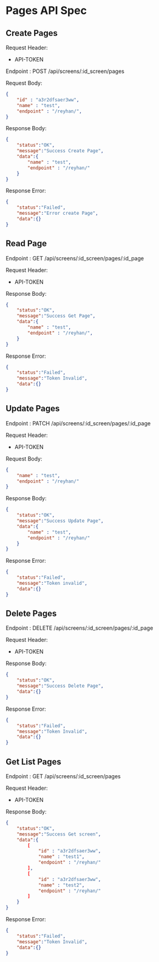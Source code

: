 # Pages API Spec

## Create Pages
Request Header:
- API-TOKEN

Endpoint : POST /api/screens/:id_screen/pages

Request Body:
```json
{
    "id" : "a3r2dfsaer3ww",
    "name" : "test",
    "endpoint" : "/reyhan/",
}
```

Response Body:
```json
{
    "status":"OK",
    "message":"Success Create Page",
    "data":{
        "name" : "test",
        "endpoint" : "/reyhan/"
    }
}
```

Response Error:
```json
{
    "status":"Failed",
    "message":"Error create Page",
    "data":{}
}
```

## Read Page

Endpoint : GET /api/screens/:id_screen/pages/:id_page

Request Header:
- API-TOKEN

Response Body:
```json
{
    "status":"OK",
    "message":"Success Get Page",
    "data":{
        "name" : "test",
        "endpoint" : "/reyhan/",
    }
}
```

Response Error:
```json
{
    "status":"Failed",
    "message":"Token Invalid",
    "data":{}
}
```

## Update Pages

Endpoint : PATCH /api/screens/:id_screen/pages/:id_page

Request Header:
- API-TOKEN

Request Body:
```json
{
    "name" : "test",
    "endpoint" : "/reyhan/"
}
```

Response Body:
```json
{
    "status":"OK",
    "message":"Success Update Page",
    "data":{
        "name" : "test",
        "endpoint" : "/reyhan/"
    }
}
```

Response Error:
```json
{
    "status":"Failed",
    "message":"Token invalid",
    "data":{}
}
```

## Delete Pages

Endpoint : DELETE /api/screens/:id_screen/pages/:id_page

Request Header:
- API-TOKEN

Response Body:
```json
{
    "status":"OK",
    "message":"Success Delete Page",
    "data":{}
}
```

Response Error:
```json
{
    "status":"Failed",
    "message":"Token Invalid",
    "data":{}
}
```

## Get List Pages

Endpoint : GET /api/screens/:id_screen/pages

Request Header:
- API-TOKEN

Response Body:
```json
{
    "status":"OK",
    "message":"Success Get screen",
    "data":{
        [
            "id" : "a3r2dfsaer3ww",
            "name" : "test1",
            "endpoint" : "/reyhan/"
        ],
        [
            "id" : "a3r2dfsaer3ww",
            "name" : "test2",
            "endpoint" : "/reyhan/"
        ]
    }
}
```

Response Error:
```json
{
    "status":"Failed",
    "message":"Token Invalid",
    "data":{}
}
```